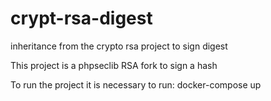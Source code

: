 # crypt-rsa-digest
inheritance from the crypto rsa project to sign digest

This project is a phpseclib RSA fork to sign a hash 

To run the project it is necessary to run:
docker-compose up 